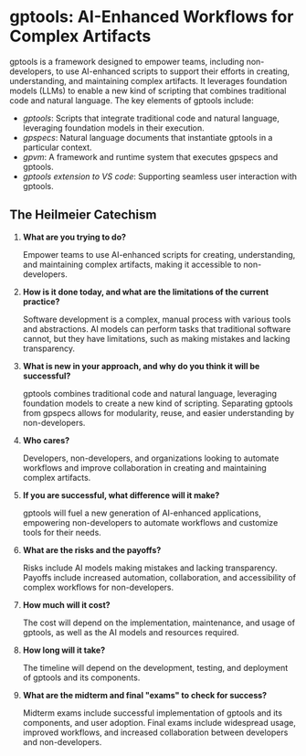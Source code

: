 # gptools: AI-Enhanced Workflows for Complex Artifacts

gptools is a framework designed to empower teams, including non-developers, to use AI-enhanced scripts to support their efforts in creating, understanding, and maintaining complex artifacts. It leverages foundation models (LLMs) to enable a new kind of scripting that combines traditional code and natural language. The key elements of gptools include:

- _gptools_: Scripts that integrate traditional code and natural language, leveraging foundation models in their execution.
- _gpspecs_: Natural language documents that instantiate gptools in a particular context.
- _gpvm_: A framework and runtime system that executes gpspecs and gptools.
- _gptools extension to VS code_: Supporting seamless user interaction with gptools.

## The Heilmeier Catechism

1. **What are you trying to do?**

   Empower teams to use AI-enhanced scripts for creating, understanding, and maintaining complex artifacts, making it accessible to non-developers.

2. **How is it done today, and what are the limitations of the current practice?**

   Software development is a complex, manual process with various tools and abstractions. AI models can perform tasks that traditional software cannot, but they have limitations, such as making mistakes and lacking transparency.

3. **What is new in your approach, and why do you think it will be successful?**

   gptools combines traditional code and natural language, leveraging foundation models to create a new kind of scripting. Separating gptools from gpspecs allows for modularity, reuse, and easier understanding by non-developers.

4. **Who cares?**

   Developers, non-developers, and organizations looking to automate workflows and improve collaboration in creating and maintaining complex artifacts.

5. **If you are successful, what difference will it make?**

   gptools will fuel a new generation of AI-enhanced applications, empowering non-developers to automate workflows and customize tools for their needs.

6. **What are the risks and the payoffs?**

   Risks include AI models making mistakes and lacking transparency. Payoffs include increased automation, collaboration, and accessibility of complex workflows for non-developers.

7. **How much will it cost?**

   The cost will depend on the implementation, maintenance, and usage of gptools, as well as the AI models and resources required.

8. **How long will it take?**

   The timeline will depend on the development, testing, and deployment of gptools and its components.

9. **What are the midterm and final "exams" to check for success?**

   Midterm exams include successful implementation of gptools and its components, and user adoption. Final exams include widespread usage, improved workflows, and increased collaboration between developers and non-developers.
